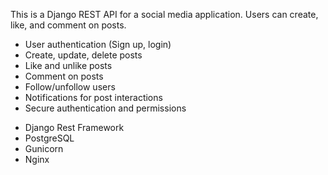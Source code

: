<!-- # Social Media API -->
This is a Django REST API for a social media application. Users can create, like, and comment on posts.

<!-- Features -->
- User authentication (Sign up, login)
- Create, update, delete posts
- Like and unlike posts
- Comment on posts
- Follow/unfollow users
- Notifications for post interactions
- Secure authentication and permissions

<!-- Tech Stack -->
- Django Rest Framework
- PostgreSQL
- Gunicorn
- Nginx

